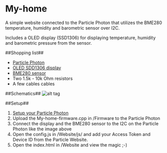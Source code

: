 # My-home #
A simple website connected to the Particle Photon that utilizes the BME280 temperature, humidity and barometric sensor over I2C. 

Includes a OLED display (SSD1306) for displaying temperature, humidity and barometric pressure from the sensor.

##Shopping list##
* [Particle Photon](https://store.particle.io/collections/photon)
* [OLED SDD1306 display](https://www.adafruit.com/products/938)
* [BME280 sensor](https://www.adafruit.com/products/2652)
* Two 1.5k - 10k Ohm resistors
* A few cables cables

##Schematics##
![alt tag](https://github.com/sandtorv/My-home/blob/master/Images/schematics.png "How it looks")

##Setup##
1. [Setup your Particle Photon](https://docs.particle.io/guide/getting-started/intro/)
2. Upload the My-home-firmware.cpp in /Firmware to the Particle Photon
3. Connect  the display and the BME280 sensor to the I2C on the Particle Photon like the image above
4. Open the config.js in /Website/js/ and add your Access Token and Device ID from the Particle Website.
5. Open the index.html in /Website and view the magic ;-)
